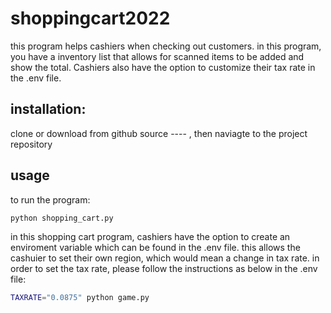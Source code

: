 # shoppingcart2022
this program helps cashiers when checking out customers. in this program, you have a inventory list that allows for scanned items to be added and show the total. Cashiers also have the option to customize their tax rate in the .env file. 


## installation: 
clone or download from github source ---- , then naviagte to the project repository 


## usage 
to run the program:

```sh
python shopping_cart.py
```

in this shopping cart program, cashiers have the option to create an enviroment variable which can be found in the .env file. this allows the cashuier to set their own region, which would mean a change in tax rate. in order to set the tax rate, please follow the instructions as below in the .env file: 

```sh 
TAXRATE="0.0875" python game.py
````

